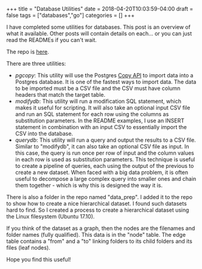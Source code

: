 +++
title = "Database Utilities"
date = 2018-04-20T10:03:59-04:00
draft = false
tags = ["databases","go"]
categories = []
+++

I have completed some utilities for databases.
This post is an overview of what it available.
Other posts will contain details on each...
or you can just read the READMEs if you can't wait.

The repo is [here](https://github.com/mandolyte/db-utils).

There are three utilities:

- *pgcopy*: This utility will use the Postgres
[Copy API](https://godoc.org/github.com/lib/pq#CopyInSchema)
to import data into a Postgres database.
It is one of the fastest ways to import data.
The data to be imported must be a CSV file and
the CSV must have column headers that match the target table.
- *modifydb*: This utility will run a modification SQL statement,
which makes it useful for scripting. It will also take an optional
input CSV file and run an SQL statement for each row
using the columns as substitution parameters.
In the README examples, I use an INSERT statement in combination
with an input CSV to essentially import the CSV into the database.
- *querydb*: This utility will run a query and
output the results to a CSV file. Similar to "modifydb",
it can also take an optional CSV file as input.
In this case, the query is run once per row of input
and the column values in each row is used as substitution parameters.
This technique is useful to create a pipeline of queries,
each using the output of the previous to create a new dataset.
When faced with a big data problem, it is often useful to decompose
a large complex query into smaller ones and chain them together - which
is why this is designed the way it is.

There is also a folder in the repo named "data_prep".
I added it to the repo to show how to create a nice hierarchical dataset.
I found such datasets hard to find.
So I created a process to create a hierarchical dataset
using the Linux filesystem (Ubuntu 17.10).

If you think of the dataset as a graph, then the nodes
are the filenames and folder names (fully qualified).
This data is in the "node" table.
The edge table contains a "from" and a "to"
linking folders to its child folders and its files (leaf nodes). 

Hope you find this useful!
